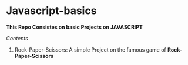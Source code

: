 # Javascript-basics

**This Repo Consistes on basic Projects on JAVASCRIPT**

_Contents_

1. Rock-Paper-Scissors: A simple Project on the famous game of **Rock-Paper-Scissors**

